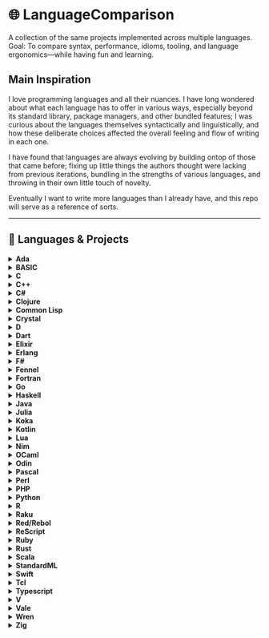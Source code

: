 # 🌐 LanguageComparison

A collection of the same projects implemented across multiple languages.
Goal: To compare syntax, performance, idioms, tooling, and language ergonomics—while having fun and learning.

## Main Inspiration

I love programming languages and all their nuances. I have long wondered about what each language has to offer
in various ways, especially beyond its standard library, package managers, and other bundled features; I was
curious about the languages themselves syntactically and linguistically, and how these deliberate choices 
affected the overall feeling and flow of writing in each one.

I have found that languages are always evolving by building ontop of those that came before; fixing up
little things the authors thought were lacking from previous iterations, bundling in the strengths of
various languages, and throwing in their own little touch of novelty.

Eventually I want to write more languages than I already have, and this repo will serve as a reference of sorts.

---

## 🧰 Languages & Projects

<details>
  <summary><strong>Ada</strong></summary>

  > ### 🗂️ Projects
  > - [Fib](Ada/Fib/) – basic recursive fibonacci
  >
  > ### ⚙️ Tooling
  > - **Compiler:** `gnatmake`
  > - **LSP:** `ada-language-server`
</details>
<details>
  <summary><strong>BASIC</strong></summary>

  > ### 🗂️ Projects
  > - [Fib](BASIC/Fib/) – basic recursive fibonacci
  >
  > ### ⚙️ Tooling
  > - **Compiler:** `fbc (freebasic)`
</details>
<details>
  <summary><strong>C</strong></summary>

  > ### 🗂️ Projects
  > - [Fib](C/Fib/) – basic recursive fibonacci
  > - [Brainfuck](C/Brainfuck/) – simple brainfuck interpreter for hello world
  >
  > ### ⚙️ Tooling
  > - **Compiler:** `gcc`
  > - **LSP:** `clangd`
</details>
<details>
  <summary><strong>C++</strong></summary>

  > ### 🗂️ Projects
  > - [Lexer](Cpp/Lexer/) – basic lexer with static input
  > - [Fib](Cpp/Fib/) – basic recursive fibonacci
  > - [Brainfuck](Cpp/Brainfuck/) – simple brainfuck interpreter for hello world
  >
  > ### ⚙️ Tooling
  > - **Compiler:** `g++`
  > - **LSP:** `clangd`
</details>
<details>
  <summary><strong>C#</strong></summary>

  > ### 🗂️ Projects
  > - [Lexer](Csharp/Lexer/) – basic lexer with static input
  > - [Fib](Csharp/Fib/) – basic recursive fibonacci
  > - [Brainfuck](Csharp/Brainfuck/) – simple brainfuck interpreter for hello world

  > ### ⚙️ Tooling
  > - **Compiler:** `dotnet`
  > - **LSP:** `csharp-ls`
</details>
<details>
  <summary><strong>Clojure</strong></summary>

  > ### 🗂️ Projects
  > - [Lexer](Clojure/Lexer/) – basic lexer with static input
  > - [Fib](Clojure/Fib/) – basic recursive fibonacci

  > ### ⚙️ Tooling
  > - **Manager:** `leiningen`
  > - **Compiler:** `lein`
  > - **LSP:** `clojure-lsp`
</details>
<details>
  <summary><strong>Common Lisp</strong></summary>

  > ### 🗂️ Projects
  > - [Fib](CommonLisp/Fib/) – basic recursive fibonacci
  > ### ⚙️ Tooling
  > - **Compiler:** `sbcl`
</details>
<details>
  <summary><strong>Crystal</strong></summary>

  > ### 🗂️ Projects
  > - [Fib](Crystal/Fib/) – basic recursive fibonacci

  > ### ⚙️ Tooling
  > - **Compiler:** `crystal`
  > - **LSP:** `crystalline`
</details>
<details>
  <summary><strong>D</strong></summary>

  > ### 🗂️ Projects
  > - [Lexer](D/Lexer/) – basic lexer with static input
  > - [Fib](D/Fib/) – basic recursive fibonacci
  > - [Brainfuck](D/Brainfuck/) – simple brainfuck interpreter for hello world
  >
  > ### ⚙️ Tooling
  > - **Compiler:** `dmd`
  > - **LSP:** `serve_d`
</details>
<details>
  <summary><strong>Dart</strong></summary>

  > ### 🗂️ Projects
  > - [Fib](Dart/Fib/) – basic recursive fibonacci
  > ### ⚙️ Tooling
  > - **Compiler:** `dart`
  > - **Runner:** `dart`
</details>
<details>
  <summary><strong>Elixir</strong></summary>

  > ### 🗂️ Projects
  > - [Lexer](Elixir/Lexer/) – basic lexer with static input
  > - [Fib](Elixir/Fib/) – basic recursive fibonacci
  >
  > ### ⚙️ Tooling
  > - **Manager:** `mix`
  > - **Compiler:** `elixirc`
  > - **Runner:** `elixir`
  > - **Shell:** `iex`
  > - **LSP:** `elixir_ls`
</details>
<details>
  <summary><strong>Erlang</strong></summary>

  > ### 🗂️ Projects
  > - [Lexer](Erlang/Lexer/) – basic lexer with static input
  > - [Fib](Erlang/Fib/) – basic recursive fibonacci
  >
  > ### ⚙️ Tooling
  > - **Compiler:** `erlc`
  > - **Shell:** `erl`
  > - **LSP:** `erlang_ls`
</details>
<details>
  <summary><strong>F#</strong></summary>

  > ### 🗂️ Projects
  > - [Fib](Fsharp/Fib/) – basic recursive fibonacci
  > - [Brainfuck](Fsharp/Brainfuck/) – simple brainfuck interpreter for hello world
  >
  > ### ⚙️ Tooling
  > - **Compiler:** `dotnet`
  > - **LSP:** `fsautocomplete`
</details>
<details>
  <summary><strong>Fennel</strong></summary>

  > ### 🗂️ Projects
  > - [Fib](Fennel/Fib/) – basic recursive fibonacci
  > ### ⚙️ Tooling
  > - **Runner:** `fennel || lua`
  > - **Compiler:** `fennel || luac`
</details>
<details>
  <summary><strong>Fortran</strong></summary>

  > ### 🗂️ Projects
  > - [Fib](Fortran/Fib/) – basic recursive fibonacci
  >
  > ### ⚙️ Tooling
  > - **Compiler:** `gfortran`
  > - **LSP:** `fortls`
</details>
<details>
  <summary><strong>Go</strong></summary>

  > ### 🗂️ Projects
  > - [Lexer](Go/Lexer/) – basic lexer with static input
  > - [Fib](Go/Fib/) – basic recursive fibonacci
  > - [Brainfuck](Go/Brainfuck/) – simple brainfuck interpreter for hello world
  >
  > ### ⚙️ Tooling
  > - **Runner:** `go`
  > - **LSP:** `gopls`
</details>
<details>
  <summary><strong>Haskell</strong></summary>

  > ### 🗂️ Projects
  > - [Lexer](Haskell/Lexer/) – basic lexer with static input
  > - [Fib](Haskell/Fib/) – basic recursive fibonacci
  >
  > ### ⚙️ Tooling
  > - **Compiler:** `ghc`
  > - **Shell:** `ghci`
  > - **LSP:** `hls`
</details>
<details>
  <summary><strong>Java</strong></summary>

  > ### 🗂️ Projects
  > - [Lexer](Java/Lexer/) – basic lexer with static input
  > - [Fib](Java/Fib/) – basic recursive fibonacci
  > - [Brainfuck](Java/Brainfuck/) – simple brainfuck interpreter for hello world
  >
  > ### ⚙️ Tooling
  > - **Manager:** `maven`
  > - **Compiler:** `mvn`
  > - **LSP:** `jdtls`
</details>
<details>
  <summary><strong>Julia</strong></summary>

  > ### 🗂️ Projects
  > - [Fib](Julia/Fib/) – basic recursive fibonacci
  > ### ⚙️ Tooling
  >- **Runner:** `julia`
</details>
<details>
  <summary><strong>Koka</strong></summary>

  > ### 🗂️ Projects
  > - [Fib](Koka/Fib/) – basic recursive fibonacci
  > ### ⚙️ Tooling
  >- **Compiler:** `koka`
</details>
<details>
  <summary><strong>Kotlin</strong></summary>

  > ### 🗂️ Projects
  > - [Fib](Kotlin/Fib/) – basic recursive fibonacci
  > ### ⚙️ Tooling
  >- **Compiler:** `kotlinc`
  >- **Runner:** `java`
  >- **LSP:** `kotlin-language-server`
</details>
<details>
  <summary><strong>Lua</strong></summary>

  > ### 🗂️ Projects
  > - [Lexer](Lua/Lexer/) – basic lexer with static input
  > - [Fib](Lua/Fib/) – basic recursive fibonacci
  > - [Brainfuck](Lua/Brainfuck/) – simple brainfuck interpreter for hello world
  >
  > ### ⚙️ Tooling
  > - **Compiler:** `luac`
  > - **Runner:** `lua`
  > - **LSP:** `lua_ls`
</details>
<details>
  <summary><strong>Nim</strong></summary>

  > ### 🗂️ Projects
  > - [Lexer](Nim/Lexer/) – basic lexer with static input
  > - [Fib](Nim/Fib/) – basic recursive fibonacci
  > - [Brainfuck](Nim/Brainfuck/) – simple brainfuck interpreter for hello world
  >
  > ### ⚙️ Tooling
  > - **Compiler:** `nim`
  > - **Runner:** `nim`
  > - **LSP:** `nim_langserver`
</details>
<details>
  <summary><strong>OCaml</strong></summary>

  > ### 🗂️ Projects
  > - [Lexer](Ocaml/Lexer/) – basic lexer with static input
  > - [Fib](Ocaml/Fib/) – basic recursive fibonacci
  > - [Brainfuck](Ocaml/Brainfuck/) – simple brainfuck interpreter for hello world
  >
  > ### ⚙️ Tooling
  > - **Manager:** `dune`
  > - **Compiler:** `ocamlc`
  > - **Runner:** `ocaml`
  > - **LSP:** `ocamllsp`
</details>
<details>
  <summary><strong>Odin</strong></summary>

  > ### 🗂️ Projects
  > - [Lexer](Odin/Lexer/) – basic lexer with static input
  > - [Fib](Odin/Fib/) – basic recursive fibonacci
  >
  > ### ⚙️ Tooling
  > - **Compiler:** `odin`
  > - **Runner:** `odin`
  > - **LSP:** `ols`
</details>
<details>
  <summary><strong>Pascal</strong></summary>

  > ### 🗂️ Projects
  > - [Fib](Pascal/Fib/) – basic recursive fibonacci
  >
  > ### ⚙️ Tooling
  > - **Compiler:** `fpc`
</details>
<details>
  <summary><strong>Perl</strong></summary>

  > ### 🗂️ Projects
  > - [Fib](Perl/Fib/) – basic recursive fibonacci
  >
  > ### ⚙️ Tooling
  > - **Compiler:** `pp`
  > - **LSP:** `perlnavigator`
</details>
<details>
  <summary><strong>PHP</strong></summary>

  > ### 🗂️ Projects
  > - [Fib](PHP/Fib/) – basic recursive fibonacci
  >
  > ### ⚙️ Tooling
  > - **Runner:** `php`
  > - **LSP:** `phpactor`
</details>
<details>
  <summary><strong>Python</strong></summary>

  > ### 🗂️ Projects
  > - [Lexer](Python/Lexer/) – basic lexer with static input
  > - [Fib](Odin/Fib/) – basic recursive fibonacci
  > - [Brainfuck](Python/Brainfuck/) – simple brainfuck interpreter for hello world
  >
  > ### ⚙️ Tooling
  > - **Runner:** `python`
  > - **LSP:** `based_pyright`
</details>
<details>
  <summary><strong>R</strong></summary>

  > ### 🗂️ Projects
  > - [Fib](R/Fib/) – basic recursive fibonacci
  >
  > ### ⚙️ Tooling
  > - **Runner:** `R`
  > - **Compiler:** `R`
</details>
<details>
  <summary><strong>Raku</strong></summary>

  > ### 🗂️ Projects
  > - [Fib](Raku/Fib/) – basic recursive fibonacci
  > ### ⚙️ Tooling
  > - **Runner:** `raku`
  > - **Compiler:** `rakudo`
</details>
<details>
  <summary><strong>Red/Rebol</strong></summary>

  > ### 🗂️ Projects
  > - [Fib](Red/Fib/) – basic recursive fibonacci
  > ### ⚙️ Tooling
  > - **Runner:** `red`
</details>
<details>
  <summary><strong>ReScript</strong></summary>

  > ### 🗂️ Projects
  > ### ⚙️ Tooling
</details>
<details>
  <summary><strong>Ruby</strong></summary>

  > ### 🗂️ Projects
  > - [Fib](Ruby/Fib/) – basic recursive fibonacci
  >
  > ### ⚙️ Tooling
  > - **Runner:** `ruby`
  > - **LSP:** `ruby-lsp`
</details>
<details>
  <summary><strong>Rust</strong></summary>

  > ### 🗂️ Projects
  > - [Lexer](Rust/Lexer/) – basic lexer with static input
  > - [Brainfuck](Rust/Brainfuck/) – simple brainfuck interpreter for hello world
  > - [ShuntingYard](Rust/ShuntingYard/) – shunting yard implementation
  > - [Conway's Game Of Life](Rust/ConwayGameOfLife/) – conway's game of life with ncurses
  >
  > ### ⚙️ Tooling
  > - **Compiler:** `cargo`
  > - **Runner:** `cargo`
  > - **LSP:** `rust-analyzer`
  > - **Extra** `rust-script` - allows shebang for running single files
</details>
<details>
  <summary><strong>Scala</strong></summary>

  > ### 🗂️ Projects
  > - [Fib](Scala/Fib/) – basic recursive fibonacci
  >
  > ### ⚙️ Tooling
  > - **Runner:** `scala`
  > - **Compiler:** `scalac`
</details>
<details>
  <summary><strong>StandardML</strong></summary>

  > ### 🗂️ Projects
  > - [Fib](StandardML/Fib/) – basic recursive fibonacci
  >
  > ### ⚙️ Tooling
  > - **Compiler:** `mlton`
  > - **LSP:** `millet`
</details>
<details>
  <summary><strong>Swift</strong></summary>

  > ### 🗂️ Projects
  > - [Fib](Swift/Fib/) – basic recursive fibonacci
  > ### ⚙️ Tooling
  > - **Compiler:** `swift`
  > - **Runner:** `swift`
</details>
<details>
  <summary><strong>Tcl</strong></summary>

  > ### 🗂️ Projects
  > - [Fib](Tcl/Fib/) – basic recursive fibonacci
  > ### ⚙️ Tooling
  > - **Runner:** `tclsh`
</details>
<details>
  <summary><strong>Typescript</strong></summary>

  > ### 🗂️ Projects
  > - [Lexer](Typescript/Lexer/) – basic lexer with static input
  > - [Brainfuck](Typescript/Brainfuck/) – simple brainfuck interpreter for hello world
  >
  > ### ⚙️ Tooling
  > - **Compiler:** `npx tsc`
  > - **Runner:** `npx tsx`
  > - **LSP:** `typescript-language-server`
</details>
<details>
  <summary><strong>V</strong></summary>

  > ### 🗂️ Projects
  > - [Fib](V/Fib/) – basic recursive fibonacci
  > ### ⚙️ Tooling
  > - **Compiler:** `v`
</details>
<details>
  <summary><strong>Vale</strong></summary>

  > ### 🗂️ Projects
  > ### ⚙️ Tooling
</details>
<details>
  <summary><strong>Wren</strong></summary>

  > ### 🗂️ Projects
  > - [Fib](Wren/Fib/) – basic recursive fibonacci
  > ### ⚙️ Tooling
  > - **Runner:** `wren`
</details>
<details>
  <summary><strong>Zig</strong></summary>

  > ### 🗂️ Projects
  > - [Lexer](Zig/Lexer/) – basic lexer with static input
  > - [Brainfuck](Zig/Brainfuck/) – simple brainfuck interpreter for hello world
  >
  > ### ⚙️ Tooling
  > - **Compiler:** `zig`
  > - **Runner:** `zig`
  > - **LSP:** `zls`
</details>

